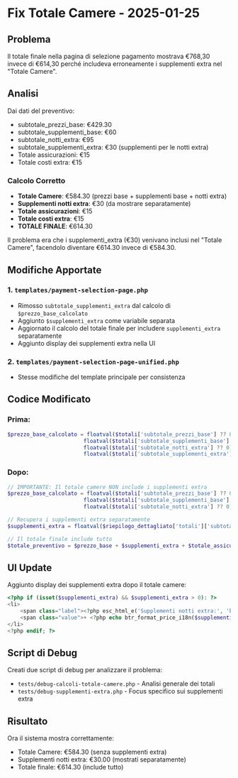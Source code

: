 # Fix Totale Camere - 2025-01-25

## Problema
Il totale finale nella pagina di selezione pagamento mostrava €768,30 invece di €614,30 perché includeva erroneamente i supplementi extra nel "Totale Camere".

## Analisi
Dai dati del preventivo:
- subtotale_prezzi_base: €429.30
- subtotale_supplementi_base: €60
- subtotale_notti_extra: €95
- subtotale_supplementi_extra: €30 (supplementi per le notti extra)
- Totale assicurazioni: €15
- Totale costi extra: €15

### Calcolo Corretto
- **Totale Camere**: €584.30 (prezzi base + supplementi base + notti extra)
- **Supplementi notti extra**: €30 (da mostrare separatamente)
- **Totale assicurazioni**: €15
- **Totale costi extra**: €15
- **TOTALE FINALE**: €614.30

Il problema era che i supplementi_extra (€30) venivano inclusi nel "Totale Camere", facendolo diventare €614.30 invece di €584.30.

## Modifiche Apportate

### 1. `templates/payment-selection-page.php`
- Rimosso `subtotale_supplementi_extra` dal calcolo di `$prezzo_base_calcolato`
- Aggiunto `$supplementi_extra` come variabile separata
- Aggiornato il calcolo del totale finale per includere `supplementi_extra` separatamente
- Aggiunto display dei supplementi extra nella UI

### 2. `templates/payment-selection-page-unified.php`
- Stesse modifiche del template principale per consistenza

## Codice Modificato

### Prima:
```php
$prezzo_base_calcolato = floatval($totali['subtotale_prezzi_base'] ?? 0) + 
                        floatval($totali['subtotale_supplementi_base'] ?? 0) + 
                        floatval($totali['subtotale_notti_extra'] ?? 0) + 
                        floatval($totali['subtotale_supplementi_extra'] ?? 0);
```

### Dopo:
```php
// IMPORTANTE: Il totale camere NON include i supplementi extra
$prezzo_base_calcolato = floatval($totali['subtotale_prezzi_base'] ?? 0) + 
                        floatval($totali['subtotale_supplementi_base'] ?? 0) + 
                        floatval($totali['subtotale_notti_extra'] ?? 0);

// Recupera i supplementi extra separatamente
$supplementi_extra = floatval($riepilogo_dettagliato['totali']['subtotale_supplementi_extra'] ?? 0);

// Il totale finale include tutto
$totale_preventivo = $prezzo_base + $supplementi_extra + $totale_assicurazioni + $totale_costi_extra;
```

## UI Update
Aggiunto display dei supplementi extra dopo il totale camere:
```php
<?php if (isset($supplementi_extra) && $supplementi_extra > 0): ?>
<li>
    <span class="label"><?php esc_html_e('Supplementi notti extra:', 'born-to-ride-booking'); ?></span>
    <span class="value">+ <?php echo btr_format_price_i18n($supplementi_extra); ?></span>
</li>
<?php endif; ?>
```

## Script di Debug
Creati due script di debug per analizzare il problema:
- `tests/debug-calcoli-totale-camere.php` - Analisi generale dei totali
- `tests/debug-supplementi-extra.php` - Focus specifico sui supplementi extra

## Risultato
Ora il sistema mostra correttamente:
- Totale Camere: €584.30 (senza supplementi extra)
- Supplementi notti extra: €30.00 (mostrati separatamente)
- Totale finale: €614.30 (include tutto)